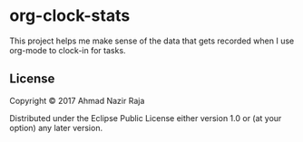 # org-clock-stats

This project helps me make sense of the data that gets recorded when I use org-mode to clock-in for tasks.

## License

Copyright © 2017 Ahmad Nazir Raja

Distributed under the Eclipse Public License either version 1.0 or (at
your option) any later version.
